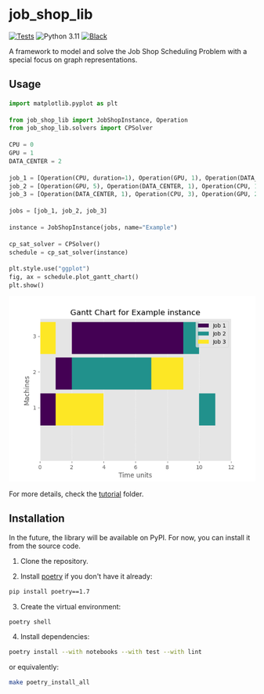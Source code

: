 # job_shop_lib
[![Tests](https://github.com/Pabloo22/job_shop_lib/actions/workflows/tests.yaml/badge.svg)](https://github.com/Pabloo22/job_shop_lib/actions/workflows/tests.yaml)
![Python 3.11](https://img.shields.io/badge/python-3.11-3776AB)
[![Black](https://img.shields.io/badge/code%20style-black-000000.svg)](https://github.com/psf/black)

A framework to model and solve the Job Shop Scheduling Problem with a special focus on graph representations.

## Usage
```python
import matplotlib.pyplot as plt

from job_shop_lib import JobShopInstance, Operation
from job_shop_lib.solvers import CPSolver

CPU = 0
GPU = 1
DATA_CENTER = 2

job_1 = [Operation(CPU, duration=1), Operation(GPU, 1), Operation(DATA_CENTER, 7)]
job_2 = [Operation(GPU, 5), Operation(DATA_CENTER, 1), Operation(CPU, 1)]
job_3 = [Operation(DATA_CENTER, 1), Operation(CPU, 3), Operation(GPU, 2)]

jobs = [job_1, job_2, job_3]

instance = JobShopInstance(jobs, name="Example")

cp_sat_solver = CPSolver()
schedule = cp_sat_solver(instance)

plt.style.use("ggplot")
fig, ax = schedule.plot_gantt_chart()
plt.show()
```
![Example Gannt Chart](example_gantt_chart.png)

For more details, check the [tutorial](tutorial) folder.
## Installation

In the future, the library will be available on PyPI. For now, you can install it from the source code.

1. Clone the repository.

2. Install [poetry](https://python-poetry.org/docs/) if you don't have it already:
```bash
pip install poetry==1.7
```
3. Create the virtual environment:
```bash
poetry shell
```
4. Install dependencies:
```bash
poetry install --with notebooks --with test --with lint
```
or equivalently:
```bash
make poetry_install_all 
```
